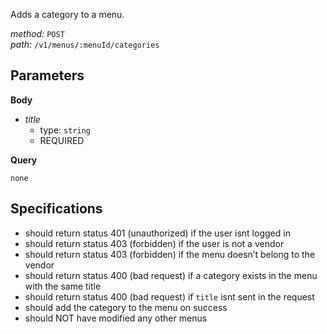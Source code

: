 Adds a category to a menu.  
  
*method:* `POST`  
*path:* `/v1/menus/:menuId/categories`  
  
Parameters  
-----------  
  
**Body**  
  
- *title*  
  - type: `string`  
  - REQUIRED  
  
**Query**  
  
`none`  
  
Specifications  
--------------  
  
- should return status 401 (unauthorized) if the user isnt logged in  
- should return status 403 (forbidden) if the user is not a vendor  
- should return status 403 (forbidden) if the menu doesn’t belong to the vendor  
- should return status 400 (bad request) if a category exists in the menu with the same title  
- should return status 400 (bad request) if `title` isnt sent in the request  
- should add the category to the menu on success  
- should NOT have modified any other menus  
